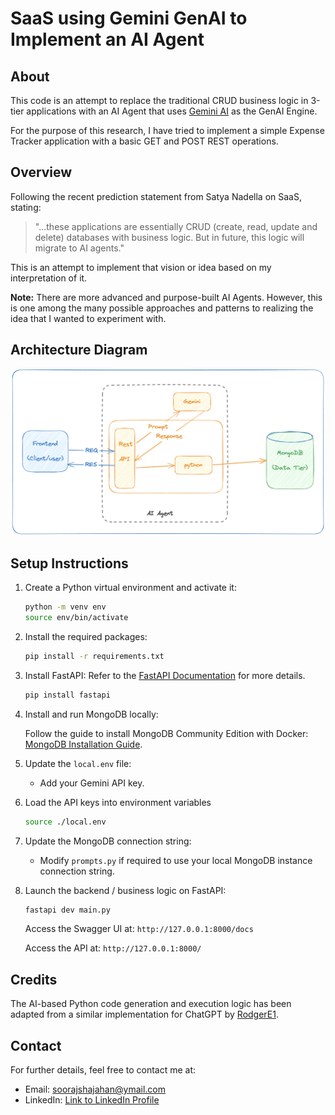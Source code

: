 # SaaS using Gemini GenAI to Implement an AI Agent

## About
This code is an attempt to replace the traditional CRUD business logic in 3-tier applications with an AI Agent that uses [Gemini AI](https://gemini.google.com/app) as the GenAI Engine.

For the purpose of this research, I have tried to implement a simple Expense Tracker application with a basic GET and POST REST operations.

## Overview
Following the recent prediction statement from Satya Nadella on SaaS, stating:
> "...these applications are essentially CRUD (create, read, update and delete) databases with business logic. But in future, this logic will migrate to AI agents."

This is an attempt to implement that vision or idea based on my interpretation of it.

**Note:** There are more advanced and purpose-built AI Agents. However, this is one among the many possible approaches and patterns to realizing the idea that I wanted to experiment with.

## Architecture Diagram
![Architecture Diagram](./ai-agent-hld.png)

## Setup Instructions

1. Create a Python virtual environment and activate it:
   ```bash
   python -m venv env
   source env/bin/activate
   ```
2. Install the required packages:
   ```bash
   pip install -r requirements.txt
   ```
   
3. Install FastAPI:
   Refer to the [FastAPI Documentation](https://fastapi.tiangolo.com/) for more details.
   ```bash
   pip install fastapi
   ```
4. Install and run MongoDB locally:

   Follow the guide to install MongoDB Community Edition with Docker: [MongoDB Installation Guide](https://www.mongodb.com/docs/manual/tutorial/install-mongodb-community-with-docker/).

5. Update the `local.env` file:
   - Add your Gemini API key.

6. Load the API keys into environment variables
   ```bash
   source ./local.env
   ```

7. Update the MongoDB connection string:
   - Modify `prompts.py` if required to use your local MongoDB instance connection string.

8. Launch the backend / business logic on FastAPI:
   ```bash
   fastapi dev main.py
   ```
   Access the Swagger UI at: `http://127.0.0.1:8000/docs`

   Access the API at: `http://127.0.0.1:8000/`

## Credits
The AI-based Python code generation and execution logic has been adapted from a similar implementation for ChatGPT by [RodgerE1](https://gist.github.com/RodgerE1/9339c6ea0c851e48d41b852b80834d98).

## Contact

For further details, feel free to contact me at:

* Email: soorajshajahan@ymail.com
* LinkedIn: [Link to LinkedIn Profile](https://www.linkedin.com/in/soorajshajahan/)
